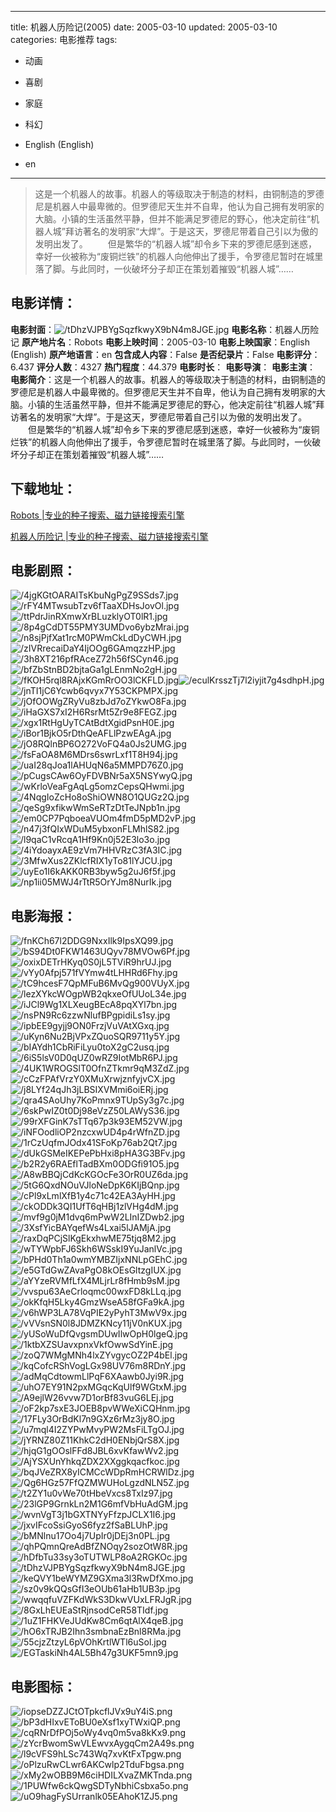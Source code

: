 
---
title: 机器人历险记(2005)
date: 2005-03-10
updated: 2005-03-10
categories: 电影推荐
tags:
- 动画
- 喜剧
- 家庭
- 科幻

- English (English)
- en
---


> 这是一个机器人的故事。机器人的等级取决于制造的材料，由铜制造的罗德尼是机器人中最卑微的。但罗德尼天生并不自卑，他认为自己拥有发明家的大脑。小镇的生活虽然平静，但并不能满足罗德尼的野心，他决定前往“机器人城”拜访著名的发明家“大焊”。于是这天，罗德尼带着自己引以为傲的发明出发了。  　　但是繁华的“机器人城”却令乡下来的罗德尼感到迷惑，幸好一伙被称为“废铜烂铁”的机器人向他伸出了援手，令罗德尼暂时在城里落了脚。与此同时，一伙破坏分子却正在策划着摧毁“机器人城”……

## **电影详情**：

**电影封面**：<img src="https://image.tmdb.org/t/p/w200/tDhzVJPBYgSqzfkwyX9bN4m8JGE.jpg" alt="/tDhzVJPBYgSqzfkwyX9bN4m8JGE.jpg" title="/tDhzVJPBYgSqzfkwyX9bN4m8JGE.jpg">
**电影名称**：机器人历险记
**原产地片名**：Robots
**电影上映时间**：2005-03-10
**电影上映国家**：English (English)
**原产地语言**：en
**包含成人内容**：False
**是否纪录片**：False
**电影评分**：6.437
**评分人数**：4327
**热门程度**：44.379
**电影时长**：
**电影导演**：
**电影主演**：
**电影简介**：这是一个机器人的故事。机器人的等级取决于制造的材料，由铜制造的罗德尼是机器人中最卑微的。但罗德尼天生并不自卑，他认为自己拥有发明家的大脑。小镇的生活虽然平静，但并不能满足罗德尼的野心，他决定前往“机器人城”拜访著名的发明家“大焊”。于是这天，罗德尼带着自己引以为傲的发明出发了。  　　但是繁华的“机器人城”却令乡下来的罗德尼感到迷惑，幸好一伙被称为“废铜烂铁”的机器人向他伸出了援手，令罗德尼暂时在城里落了脚。与此同时，一伙破坏分子却正在策划着摧毁“机器人城”……

## **下载地址**：
[Robots |专业的种子搜索、磁力链接搜索引擎](https://movie.amd794.com:2083/?search=Robots&ordering=&mode=match_phrase&page_size=10&page=1)

[机器人历险记 |专业的种子搜索、磁力链接搜索引擎](https://movie.amd794.com:2083/?search=%E6%9C%BA%E5%99%A8%E4%BA%BA%E5%8E%86%E9%99%A9%E8%AE%B0&ordering=&mode=match_phrase&page_size=10&page=1)
 

## **电影剧照**：
<img src="https://image.tmdb.org/t/p/original/4jgKGtOARAITsKbuNgPgZ9SSds7.jpg" alt="/4jgKGtOARAITsKbuNgPgZ9SSds7.jpg" title="/4jgKGtOARAITsKbuNgPgZ9SSds7.jpg"><img src="https://image.tmdb.org/t/p/original/rFY4MTwsubTzv6fTaaXDHsJovOl.jpg" alt="/rFY4MTwsubTzv6fTaaXDHsJovOl.jpg" title="/rFY4MTwsubTzv6fTaaXDHsJovOl.jpg"><img src="https://image.tmdb.org/t/p/original/ttPdrJinRXmwXrBLuzklyOT0lR1.jpg" alt="/ttPdrJinRXmwXrBLuzklyOT0lR1.jpg" title="/ttPdrJinRXmwXrBLuzklyOT0lR1.jpg"><img src="https://image.tmdb.org/t/p/original/8p4gCdDT55PMY3UMDvo6ybzMrai.jpg" alt="/8p4gCdDT55PMY3UMDvo6ybzMrai.jpg" title="/8p4gCdDT55PMY3UMDvo6ybzMrai.jpg"><img src="https://image.tmdb.org/t/p/original/n8sjPjfXat1rcM0PWmCkLdDyCWH.jpg" alt="/n8sjPjfXat1rcM0PWmCkLdDyCWH.jpg" title="/n8sjPjfXat1rcM0PWmCkLdDyCWH.jpg"><img src="https://image.tmdb.org/t/p/original/zIVRrecaiDaY4IjOOg6GAmqzzHP.jpg" alt="/zIVRrecaiDaY4IjOOg6GAmqzzHP.jpg" title="/zIVRrecaiDaY4IjOOg6GAmqzzHP.jpg"><img src="https://image.tmdb.org/t/p/original/3h8XT216pfRAceZ72h56fSCyn46.jpg" alt="/3h8XT216pfRAceZ72h56fSCyn46.jpg" title="/3h8XT216pfRAceZ72h56fSCyn46.jpg"><img src="https://image.tmdb.org/t/p/original/bfZbStnBD2bjtaGa1gLEnmNo2gH.jpg" alt="/bfZbStnBD2bjtaGa1gLEnmNo2gH.jpg" title="/bfZbStnBD2bjtaGa1gLEnmNo2gH.jpg"><img src="https://image.tmdb.org/t/p/original/fKOH5rql8RAjxKGmRrOO3lCKFLD.jpg" alt="/fKOH5rql8RAjxKGmRrOO3lCKFLD.jpg" title="/fKOH5rql8RAjxKGmRrOO3lCKFLD.jpg"><img src="https://image.tmdb.org/t/p/original/eculKrsszTj7l2iyjit7g4sdhpH.jpg" alt="/eculKrsszTj7l2iyjit7g4sdhpH.jpg" title="/eculKrsszTj7l2iyjit7g4sdhpH.jpg"><img src="https://image.tmdb.org/t/p/original/jnTI1jC6Ycwb6qvyx7Y53CKPMPX.jpg" alt="/jnTI1jC6Ycwb6qvyx7Y53CKPMPX.jpg" title="/jnTI1jC6Ycwb6qvyx7Y53CKPMPX.jpg"><img src="https://image.tmdb.org/t/p/original/jOfOOWgZRyVu8zbJd7oZYkwO8Fa.jpg" alt="/jOfOOWgZRyVu8zbJd7oZYkwO8Fa.jpg" title="/jOfOOWgZRyVu8zbJd7oZYkwO8Fa.jpg"><img src="https://image.tmdb.org/t/p/original/iHaGXS7xI2H6RsrMt5Zr9e8FEGZ.jpg" alt="/iHaGXS7xI2H6RsrMt5Zr9e8FEGZ.jpg" title="/iHaGXS7xI2H6RsrMt5Zr9e8FEGZ.jpg"><img src="https://image.tmdb.org/t/p/original/xgx1RtHgUyTCAtBdtXgidPsnH0E.jpg" alt="/xgx1RtHgUyTCAtBdtXgidPsnH0E.jpg" title="/xgx1RtHgUyTCAtBdtXgidPsnH0E.jpg"><img src="https://image.tmdb.org/t/p/original/iBor1BjkO5rDthQeAFLlPzwEAgA.jpg" alt="/iBor1BjkO5rDthQeAFLlPzwEAgA.jpg" title="/iBor1BjkO5rDthQeAFLlPzwEAgA.jpg"><img src="https://image.tmdb.org/t/p/original/jO8RQlnBP6O272VoFQ4a0Js2UMG.jpg" alt="/jO8RQlnBP6O272VoFQ4a0Js2UMG.jpg" title="/jO8RQlnBP6O272VoFQ4a0Js2UMG.jpg"><img src="https://image.tmdb.org/t/p/original/fsFaOA8M6MDrs6swrLxf1T8H94j.jpg" alt="/fsFaOA8M6MDrs6swrLxf1T8H94j.jpg" title="/fsFaOA8M6MDrs6swrLxf1T8H94j.jpg"><img src="https://image.tmdb.org/t/p/original/uaI28qJoa1lAHUqN6a5MMPD76Z0.jpg" alt="/uaI28qJoa1lAHUqN6a5MMPD76Z0.jpg" title="/uaI28qJoa1lAHUqN6a5MMPD76Z0.jpg"><img src="https://image.tmdb.org/t/p/original/pCugsCAw6OyFDVBNr5aX5NSYwyQ.jpg" alt="/pCugsCAw6OyFDVBNr5aX5NSYwyQ.jpg" title="/pCugsCAw6OyFDVBNr5aX5NSYwyQ.jpg"><img src="https://image.tmdb.org/t/p/original/wKrloVeaFgAqLg5omzCepsQHwmi.jpg" alt="/wKrloVeaFgAqLg5omzCepsQHwmi.jpg" title="/wKrloVeaFgAqLg5omzCepsQHwmi.jpg"><img src="https://image.tmdb.org/t/p/original/4NqgIoZcHo8oShiOWN8O1QUGz2Q.jpg" alt="/4NqgIoZcHo8oShiOWN8O1QUGz2Q.jpg" title="/4NqgIoZcHo8oShiOWN8O1QUGz2Q.jpg"><img src="https://image.tmdb.org/t/p/original/qeSg9xfikwWmSeRTzDtTeJNpb1n.jpg" alt="/qeSg9xfikwWmSeRTzDtTeJNpb1n.jpg" title="/qeSg9xfikwWmSeRTzDtTeJNpb1n.jpg"><img src="https://image.tmdb.org/t/p/original/em0CP7PqboeaVUOm4fmD5pMD2vP.jpg" alt="/em0CP7PqboeaVUOm4fmD5pMD2vP.jpg" title="/em0CP7PqboeaVUOm4fmD5pMD2vP.jpg"><img src="https://image.tmdb.org/t/p/original/n47j3fQIxWDuM5ybxonFLMhlS82.jpg" alt="/n47j3fQIxWDuM5ybxonFLMhlS82.jpg" title="/n47j3fQIxWDuM5ybxonFLMhlS82.jpg"><img src="https://image.tmdb.org/t/p/original/l9qaC1vRcqA1Hf9Kn0j52E3lo3o.jpg" alt="/l9qaC1vRcqA1Hf9Kn0j52E3lo3o.jpg" title="/l9qaC1vRcqA1Hf9Kn0j52E3lo3o.jpg"><img src="https://image.tmdb.org/t/p/original/4iYdoayxAE9zVm7HHVRzC3fA3IC.jpg" alt="/4iYdoayxAE9zVm7HHVRzC3fA3IC.jpg" title="/4iYdoayxAE9zVm7HHVRzC3fA3IC.jpg"><img src="https://image.tmdb.org/t/p/original/3MfwXus2ZKlcfRIX1yTo81lYJCU.jpg" alt="/3MfwXus2ZKlcfRIX1yTo81lYJCU.jpg" title="/3MfwXus2ZKlcfRIX1yTo81lYJCU.jpg"><img src="https://image.tmdb.org/t/p/original/uyEo1I6kAKK0RB3byw5g2uJ6f5f.jpg" alt="/uyEo1I6kAKK0RB3byw5g2uJ6f5f.jpg" title="/uyEo1I6kAKK0RB3byw5g2uJ6f5f.jpg"><img src="https://image.tmdb.org/t/p/original/np1ii05MWJ4rTtR5OrYJm8NurIk.jpg" alt="/np1ii05MWJ4rTtR5OrYJm8NurIk.jpg" title="/np1ii05MWJ4rTtR5OrYJm8NurIk.jpg">

## **电影海报**：
<img src="https://image.tmdb.org/t/p/original/fnKCh67l2DDG9NxxIlk9IpsXQ99.jpg" alt="/fnKCh67l2DDG9NxxIlk9IpsXQ99.jpg" title="/fnKCh67l2DDG9NxxIlk9IpsXQ99.jpg"><img src="https://image.tmdb.org/t/p/original/bS94Dt0FKW1463UQyv78MVOw6Pf.jpg" alt="/bS94Dt0FKW1463UQyv78MVOw6Pf.jpg" title="/bS94Dt0FKW1463UQyv78MVOw6Pf.jpg"><img src="https://image.tmdb.org/t/p/original/oxixDETrHKyq0S0jL5TViR9hrUJ.jpg" alt="/oxixDETrHKyq0S0jL5TViR9hrUJ.jpg" title="/oxixDETrHKyq0S0jL5TViR9hrUJ.jpg"><img src="https://image.tmdb.org/t/p/original/vYy0Afpj571fVYmw4tLHHRd6Fhy.jpg" alt="/vYy0Afpj571fVYmw4tLHHRd6Fhy.jpg" title="/vYy0Afpj571fVYmw4tLHHRd6Fhy.jpg"><img src="https://image.tmdb.org/t/p/original/tC9hcesF7QpMFuB6MvQg900VUyX.jpg" alt="/tC9hcesF7QpMFuB6MvQg900VUyX.jpg" title="/tC9hcesF7QpMFuB6MvQg900VUyX.jpg"><img src="https://image.tmdb.org/t/p/original/lezXYkcWOgpWB2qkxeOfUUoL34e.jpg" alt="/lezXYkcWOgpWB2qkxeOfUUoL34e.jpg" title="/lezXYkcWOgpWB2qkxeOfUUoL34e.jpg"><img src="https://image.tmdb.org/t/p/original/iJCl9Wg1XLXeugBEcA8pqXYl7bn.jpg" alt="/iJCl9Wg1XLXeugBEcA8pqXYl7bn.jpg" title="/iJCl9Wg1XLXeugBEcA8pqXYl7bn.jpg"><img src="https://image.tmdb.org/t/p/original/nsPN9Rc6zzwNlufBPgpidiLs1sy.jpg" alt="/nsPN9Rc6zzwNlufBPgpidiLs1sy.jpg" title="/nsPN9Rc6zzwNlufBPgpidiLs1sy.jpg"><img src="https://image.tmdb.org/t/p/original/ipbEE9gyjj9ON0FrzjVuVAtXGxq.jpg" alt="/ipbEE9gyjj9ON0FrzjVuVAtXGxq.jpg" title="/ipbEE9gyjj9ON0FrzjVuVAtXGxq.jpg"><img src="https://image.tmdb.org/t/p/original/uKyn6Nu2BjVPxZQuoSQR9711y5Y.jpg" alt="/uKyn6Nu2BjVPxZQuoSQR9711y5Y.jpg" title="/uKyn6Nu2BjVPxZQuoSQR9711y5Y.jpg"><img src="https://image.tmdb.org/t/p/original/bIAYdh1CbRiFiLyu0toX2gC2usq.jpg" alt="/bIAYdh1CbRiFiLyu0toX2gC2usq.jpg" title="/bIAYdh1CbRiFiLyu0toX2gC2usq.jpg"><img src="https://image.tmdb.org/t/p/original/6iS5lsV0D0qUZ0wRZ9IotMbR6PJ.jpg" alt="/6iS5lsV0D0qUZ0wRZ9IotMbR6PJ.jpg" title="/6iS5lsV0D0qUZ0wRZ9IotMbR6PJ.jpg"><img src="https://image.tmdb.org/t/p/original/4UK1WROGSlT0OfnZTkmr9qM3ZdZ.jpg" alt="/4UK1WROGSlT0OfnZTkmr9qM3ZdZ.jpg" title="/4UK1WROGSlT0OfnZTkmr9qM3ZdZ.jpg"><img src="https://image.tmdb.org/t/p/original/cCzFPAfVrzY0XMuXrwjznfyjvCX.jpg" alt="/cCzFPAfVrzY0XMuXrwjznfyjvCX.jpg" title="/cCzFPAfVrzY0XMuXrwjznfyjvCX.jpg"><img src="https://image.tmdb.org/t/p/original/j8LYf24qJh3jLBSIXVMmi6oiERj.jpg" alt="/j8LYf24qJh3jLBSIXVMmi6oiERj.jpg" title="/j8LYf24qJh3jLBSIXVMmi6oiERj.jpg"><img src="https://image.tmdb.org/t/p/original/qra4SAoUhy7KoPmnx9TUpSy3g7c.jpg" alt="/qra4SAoUhy7KoPmnx9TUpSy3g7c.jpg" title="/qra4SAoUhy7KoPmnx9TUpSy3g7c.jpg"><img src="https://image.tmdb.org/t/p/original/6skPwIZ0t0Dj98eVzZ50LAWyS36.jpg" alt="/6skPwIZ0t0Dj98eVzZ50LAWyS36.jpg" title="/6skPwIZ0t0Dj98eVzZ50LAWyS36.jpg"><img src="https://image.tmdb.org/t/p/original/99rXFGinK7sTTq67p3k93EM52VW.jpg" alt="/99rXFGinK7sTTq67p3k93EM52VW.jpg" title="/99rXFGinK7sTTq67p3k93EM52VW.jpg"><img src="https://image.tmdb.org/t/p/original/iNFOodliOP2nzcxwUD4p4rWfnZD.jpg" alt="/iNFOodliOP2nzcxwUD4p4rWfnZD.jpg" title="/iNFOodliOP2nzcxwUD4p4rWfnZD.jpg"><img src="https://image.tmdb.org/t/p/original/1rCzUqfmJOdx41SFoKp76ab2Qt7.jpg" alt="/1rCzUqfmJOdx41SFoKp76ab2Qt7.jpg" title="/1rCzUqfmJOdx41SFoKp76ab2Qt7.jpg"><img src="https://image.tmdb.org/t/p/original/dUkGSMeIKEPePbHxi8pHA3G3BFv.jpg" alt="/dUkGSMeIKEPePbHxi8pHA3G3BFv.jpg" title="/dUkGSMeIKEPePbHxi8pHA3G3BFv.jpg"><img src="https://image.tmdb.org/t/p/original/b2R2y6RAEflTadBXm0ODGfi91O5.jpg" alt="/b2R2y6RAEflTadBXm0ODGfi91O5.jpg" title="/b2R2y6RAEflTadBXm0ODGfi91O5.jpg"><img src="https://image.tmdb.org/t/p/original/A8wBBQjCdKcKGOcFe3OrR0UZ6da.jpg" alt="/A8wBBQjCdKcKGOcFe3OrR0UZ6da.jpg" title="/A8wBBQjCdKcKGOcFe3OrR0UZ6da.jpg"><img src="https://image.tmdb.org/t/p/original/5tG6QxdNOuVJloNeDpK6KIjBQnp.jpg" alt="/5tG6QxdNOuVJloNeDpK6KIjBQnp.jpg" title="/5tG6QxdNOuVJloNeDpK6KIjBQnp.jpg"><img src="https://image.tmdb.org/t/p/original/cPl9xLmlXfB1y4c71c42EA3AyHH.jpg" alt="/cPl9xLmlXfB1y4c71c42EA3AyHH.jpg" title="/cPl9xLmlXfB1y4c71c42EA3AyHH.jpg"><img src="https://image.tmdb.org/t/p/original/ckODDk3QI1UfT6qHBj1zlVHg4dM.jpg" alt="/ckODDk3QI1UfT6qHBj1zlVHg4dM.jpg" title="/ckODDk3QI1UfT6qHBj1zlVHg4dM.jpg"><img src="https://image.tmdb.org/t/p/original/mvf9g0jM1dvq6mPwW2LInIZDwb2.jpg" alt="/mvf9g0jM1dvq6mPwW2LInIZDwb2.jpg" title="/mvf9g0jM1dvq6mPwW2LInIZDwb2.jpg"><img src="https://image.tmdb.org/t/p/original/3XsfYicBAYqefWs4Lxai5lJAMjA.jpg" alt="/3XsfYicBAYqefWs4Lxai5lJAMjA.jpg" title="/3XsfYicBAYqefWs4Lxai5lJAMjA.jpg"><img src="https://image.tmdb.org/t/p/original/raxDqPCjSlKgEkxhwME75tjq8M2.jpg" alt="/raxDqPCjSlKgEkxhwME75tjq8M2.jpg" title="/raxDqPCjSlKgEkxhwME75tjq8M2.jpg"><img src="https://image.tmdb.org/t/p/original/wTYWpbFJ6Skh6WSskI9YuJanlVc.jpg" alt="/wTYWpbFJ6Skh6WSskI9YuJanlVc.jpg" title="/wTYWpbFJ6Skh6WSskI9YuJanlVc.jpg"><img src="https://image.tmdb.org/t/p/original/bPHd0Th1a0wmYMBZIjxNNLpGEhC.jpg" alt="/bPHd0Th1a0wmYMBZIjxNNLpGEhC.jpg" title="/bPHd0Th1a0wmYMBZIjxNNLpGEhC.jpg"><img src="https://image.tmdb.org/t/p/original/e5GTdGwZAvaPgO8kOEsGltzgIUX.jpg" alt="/e5GTdGwZAvaPgO8kOEsGltzgIUX.jpg" title="/e5GTdGwZAvaPgO8kOEsGltzgIUX.jpg"><img src="https://image.tmdb.org/t/p/original/aYYzeRVMfLfX4MLjrLr8fHmb9sM.jpg" alt="/aYYzeRVMfLfX4MLjrLr8fHmb9sM.jpg" title="/aYYzeRVMfLfX4MLjrLr8fHmb9sM.jpg"><img src="https://image.tmdb.org/t/p/original/vvspu63AeCrloqmc00wxFD8kLLq.jpg" alt="/vvspu63AeCrloqmc00wxFD8kLLq.jpg" title="/vvspu63AeCrloqmc00wxFD8kLLq.jpg"><img src="https://image.tmdb.org/t/p/original/okKfqH5Lky4GmzWseA58fGFa9kA.jpg" alt="/okKfqH5Lky4GmzWseA58fGFa9kA.jpg" title="/okKfqH5Lky4GmzWseA58fGFa9kA.jpg"><img src="https://image.tmdb.org/t/p/original/v6hWP3LA78VqPIE2yPyhT3MwV9x.jpg" alt="/v6hWP3LA78VqPIE2yPyhT3MwV9x.jpg" title="/v6hWP3LA78VqPIE2yPyhT3MwV9x.jpg"><img src="https://image.tmdb.org/t/p/original/vVVsnSN0l8JDMZKNcy11jV0nKUX.jpg" alt="/vVVsnSN0l8JDMZKNcy11jV0nKUX.jpg" title="/vVVsnSN0l8JDMZKNcy11jV0nKUX.jpg"><img src="https://image.tmdb.org/t/p/original/yUSoWuDfQvgsmDUwIlwOpH0lgeQ.jpg" alt="/yUSoWuDfQvgsmDUwIlwOpH0lgeQ.jpg" title="/yUSoWuDfQvgsmDUwIlwOpH0lgeQ.jpg"><img src="https://image.tmdb.org/t/p/original/1ktbXZSUavxpnxVkfOwwSdYinE.jpg" alt="/1ktbXZSUavxpnxVkfOwwSdYinE.jpg" title="/1ktbXZSUavxpnxVkfOwwSdYinE.jpg"><img src="https://image.tmdb.org/t/p/original/zoQ7WMgMNh4lxZYvgycOZ2P4bEl.jpg" alt="/zoQ7WMgMNh4lxZYvgycOZ2P4bEl.jpg" title="/zoQ7WMgMNh4lxZYvgycOZ2P4bEl.jpg"><img src="https://image.tmdb.org/t/p/original/kqCofcRShVogLGx98UV76m8RDnY.jpg" alt="/kqCofcRShVogLGx98UV76m8RDnY.jpg" title="/kqCofcRShVogLGx98UV76m8RDnY.jpg"><img src="https://image.tmdb.org/t/p/original/adMqCdtowmLlPqF6XAawb0Jyi9R.jpg" alt="/adMqCdtowmLlPqF6XAawb0Jyi9R.jpg" title="/adMqCdtowmLlPqF6XAawb0Jyi9R.jpg"><img src="https://image.tmdb.org/t/p/original/uhO7EY91N2pxMGqcKqUlf9WGtxM.jpg" alt="/uhO7EY91N2pxMGqcKqUlf9WGtxM.jpg" title="/uhO7EY91N2pxMGqcKqUlf9WGtxM.jpg"><img src="https://image.tmdb.org/t/p/original/A9ejlW26vvw7D1orBf83vuG6LEj.jpg" alt="/A9ejlW26vvw7D1orBf83vuG6LEj.jpg" title="/A9ejlW26vvw7D1orBf83vuG6LEj.jpg"><img src="https://image.tmdb.org/t/p/original/oF2kp7sxE3JOEB8pvWWeXiCQHnm.jpg" alt="/oF2kp7sxE3JOEB8pvWWeXiCQHnm.jpg" title="/oF2kp7sxE3JOEB8pvWWeXiCQHnm.jpg"><img src="https://image.tmdb.org/t/p/original/17FLy3OrBdKl7n9GXz6rMz3jy8O.jpg" alt="/17FLy3OrBdKl7n9GXz6rMz3jy8O.jpg" title="/17FLy3OrBdKl7n9GXz6rMz3jy8O.jpg"><img src="https://image.tmdb.org/t/p/original/u7mql4I2ZYPwMvyPW2MsFiLTgOJ.jpg" alt="/u7mql4I2ZYPwMvyPW2MsFiLTgOJ.jpg" title="/u7mql4I2ZYPwMvyPW2MsFiLTgOJ.jpg"><img src="https://image.tmdb.org/t/p/original/jYRNZ80Z11KhkC2dH0ENbjQrS8X.jpg" alt="/jYRNZ80Z11KhkC2dH0ENbjQrS8X.jpg" title="/jYRNZ80Z11KhkC2dH0ENbjQrS8X.jpg"><img src="https://image.tmdb.org/t/p/original/hjqG1gOOslFFd8JBL6xvKfawWv2.jpg" alt="/hjqG1gOOslFFd8JBL6xvKfawWv2.jpg" title="/hjqG1gOOslFFd8JBL6xvKfawWv2.jpg"><img src="https://image.tmdb.org/t/p/original/AjYSXUnYhkqZDX2XXggkqacfkoc.jpg" alt="/AjYSXUnYhkqZDX2XXggkqacfkoc.jpg" title="/AjYSXUnYhkqZDX2XXggkqacfkoc.jpg"><img src="https://image.tmdb.org/t/p/original/bqJVeZRX8yICMCcWDpRmHCRWlDz.jpg" alt="/bqJVeZRX8yICMCcWDpRmHCRWlDz.jpg" title="/bqJVeZRX8yICMCcWDpRmHCRWlDz.jpg"><img src="https://image.tmdb.org/t/p/original/Qg6HGz57FfQZMWUHoLgzdNLN5Z.jpg" alt="/Qg6HGz57FfQZMWUHoLgzdNLN5Z.jpg" title="/Qg6HGz57FfQZMWUHoLgzdNLN5Z.jpg"><img src="https://image.tmdb.org/t/p/original/t2ZY1u0vWe70tHbeVxcs8TxIz97.jpg" alt="/t2ZY1u0vWe70tHbeVxcs8TxIz97.jpg" title="/t2ZY1u0vWe70tHbeVxcs8TxIz97.jpg"><img src="https://image.tmdb.org/t/p/original/23lGP9GrnkLn2M1G6mfVbHuAdGM.jpg" alt="/23lGP9GrnkLn2M1G6mfVbHuAdGM.jpg" title="/23lGP9GrnkLn2M1G6mfVbHuAdGM.jpg"><img src="https://image.tmdb.org/t/p/original/wvnVgT3j1bGXTNYyFfzpJCLX1I6.jpg" alt="/wvnVgT3j1bGXTNYyFfzpJCLX1I6.jpg" title="/wvnVgT3j1bGXTNYyFfzpJCLX1I6.jpg"><img src="https://image.tmdb.org/t/p/original/jxvIFcoSsiGyoS6fyz2fSaBLUhP.jpg" alt="/jxvIFcoSsiGyoS6fyz2fSaBLUhP.jpg" title="/jxvIFcoSsiGyoS6fyz2fSaBLUhP.jpg"><img src="https://image.tmdb.org/t/p/original/bMNlnu17Oo4j7UpIr0jDEj3n0PL.jpg" alt="/bMNlnu17Oo4j7UpIr0jDEj3n0PL.jpg" title="/bMNlnu17Oo4j7UpIr0jDEj3n0PL.jpg"><img src="https://image.tmdb.org/t/p/original/qhPQmnQreAdBfZNOqy2sozOtW8R.jpg" alt="/qhPQmnQreAdBfZNOqy2sozOtW8R.jpg" title="/qhPQmnQreAdBfZNOqy2sozOtW8R.jpg"><img src="https://image.tmdb.org/t/p/original/hDfbTu33sy3oTUTWLP8oA2RGKOc.jpg" alt="/hDfbTu33sy3oTUTWLP8oA2RGKOc.jpg" title="/hDfbTu33sy3oTUTWLP8oA2RGKOc.jpg"><img src="https://image.tmdb.org/t/p/original/tDhzVJPBYgSqzfkwyX9bN4m8JGE.jpg" alt="/tDhzVJPBYgSqzfkwyX9bN4m8JGE.jpg" title="/tDhzVJPBYgSqzfkwyX9bN4m8JGE.jpg"><img src="https://image.tmdb.org/t/p/original/keQVY1beWYMZ9GXma3l3RwDfXmo.jpg" alt="/keQVY1beWYMZ9GXma3l3RwDfXmo.jpg" title="/keQVY1beWYMZ9GXma3l3RwDfXmo.jpg"><img src="https://image.tmdb.org/t/p/original/sz0v9kQQsGfI3eOUb61aHb1UB3p.jpg" alt="/sz0v9kQQsGfI3eOUb61aHb1UB3p.jpg" title="/sz0v9kQQsGfI3eOUb61aHb1UB3p.jpg"><img src="https://image.tmdb.org/t/p/original/wwqqfuVZFKdWkS3DkwVUxLFRJgR.jpg" alt="/wwqqfuVZFKdWkS3DkwVUxLFRJgR.jpg" title="/wwqqfuVZFKdWkS3DkwVUxLFRJgR.jpg"><img src="https://image.tmdb.org/t/p/original/8GxLhEUEaStRjnsodCeR58TIdf.jpg" alt="/8GxLhEUEaStRjnsodCeR58TIdf.jpg" title="/8GxLhEUEaStRjnsodCeR58TIdf.jpg"><img src="https://image.tmdb.org/t/p/original/1uZ1FHKVeJUdKw8Cm6qtAlX4qeB.jpg" alt="/1uZ1FHKVeJUdKw8Cm6qtAlX4qeB.jpg" title="/1uZ1FHKVeJUdKw8Cm6qtAlX4qeB.jpg"><img src="https://image.tmdb.org/t/p/original/hO6xTRJB2Ihn3smbnaEzBnl8RMa.jpg" alt="/hO6xTRJB2Ihn3smbnaEzBnl8RMa.jpg" title="/hO6xTRJB2Ihn3smbnaEzBnl8RMa.jpg"><img src="https://image.tmdb.org/t/p/original/55cjzZtzyL6pVOhKrtlWTl6uSol.jpg" alt="/55cjzZtzyL6pVOhKrtlWTl6uSol.jpg" title="/55cjzZtzyL6pVOhKrtlWTl6uSol.jpg"><img src="https://image.tmdb.org/t/p/original/EGTaskiNh4AL5Bh47g3UKF5mn9.jpg" alt="/EGTaskiNh4AL5Bh47g3UKF5mn9.jpg" title="/EGTaskiNh4AL5Bh47g3UKF5mn9.jpg">

## **电影图标**：
<img src="https://image.tmdb.org/t/p/original/iopseDZZJCtOTpkcflJVx9uY4iS.png" alt="/iopseDZZJCtOTpkcflJVx9uY4iS.png" title="/iopseDZZJCtOTpkcflJVx9uY4iS.png"><img src="https://image.tmdb.org/t/p/original/bP3dHIxvEToBU0eXsf1xyTWxiQP.png" alt="/bP3dHIxvEToBU0eXsf1xyTWxiQP.png" title="/bP3dHIxvEToBU0eXsf1xyTWxiQP.png"><img src="https://image.tmdb.org/t/p/original/cqRNrDfPOj5oWy4vq0m5va8kKx9.png" alt="/cqRNrDfPOj5oWy4vq0m5va8kKx9.png" title="/cqRNrDfPOj5oWy4vq0m5va8kKx9.png"><img src="https://image.tmdb.org/t/p/original/zYcrBwomSwVLEwvxAygqCm2A49s.png" alt="/zYcrBwomSwVLEwvxAygqCm2A49s.png" title="/zYcrBwomSwVLEwvxAygqCm2A49s.png"><img src="https://image.tmdb.org/t/p/original/l9cVFS9hLSc743Wq7xvKtFxTpgw.png" alt="/l9cVFS9hLSc743Wq7xvKtFxTpgw.png" title="/l9cVFS9hLSc743Wq7xvKtFxTpgw.png"><img src="https://image.tmdb.org/t/p/original/oPlzuRwCLwr6AKCwlp2TduFbgsa.png" alt="/oPlzuRwCLwr6AKCwlp2TduFbgsa.png" title="/oPlzuRwCLwr6AKCwlp2TduFbgsa.png"><img src="https://image.tmdb.org/t/p/original/xMy2wOBB9M6ciHDILXvaZMKTnda.png" alt="/xMy2wOBB9M6ciHDILXvaZMKTnda.png" title="/xMy2wOBB9M6ciHDILXvaZMKTnda.png"><img src="https://image.tmdb.org/t/p/original/1PUWfw6ckQwgSDTyNbhiCsbxa5o.png" alt="/1PUWfw6ckQwgSDTyNbhiCsbxa5o.png" title="/1PUWfw6ckQwgSDTyNbhiCsbxa5o.png"><img src="https://image.tmdb.org/t/p/original/uO9hagFySUrranlk05EAhoK1ZJ5.png" alt="/uO9hagFySUrranlk05EAhoK1ZJ5.png" title="/uO9hagFySUrranlk05EAhoK1ZJ5.png">
